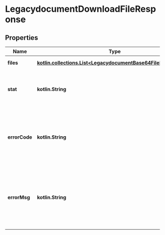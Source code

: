 
# LegacydocumentDownloadFileResponse

## Properties
Name | Type | Description | Notes
------------ | ------------- | ------------- | -------------
**files** | [**kotlin.collections.List&lt;LegacydocumentBase64FilePayloadItem&gt;**](LegacydocumentBase64FilePayloadItem.md) | Array of documents | 
**stat** | **kotlin.String** | Status of the request that has been made. Can be &#39;ok&#39; or &#39;fail&#39; |  [optional]
**errorCode** | **kotlin.String** | If the request has failed, this element will contain the error code related to the problem encountered. |  [optional]
**errorMsg** | **kotlin.String** | If the request has failed, this element will contain the error message related to the problem encountered. |  [optional]




